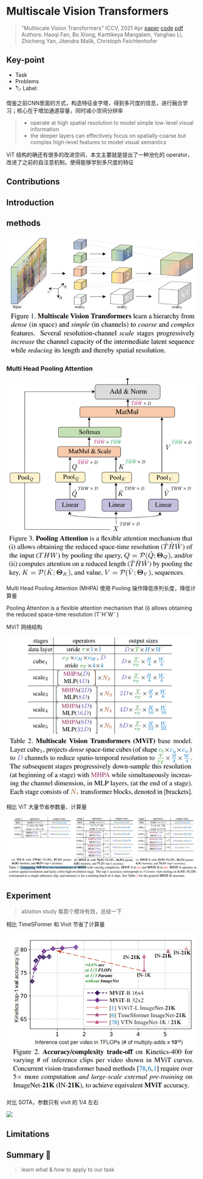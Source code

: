 # Multiscale Vision Transformers

> "Multiscale Vision Transformers" ICCV, 2021 Apr
> [paper](http://arxiv.org/abs/2104.11227v1) [code](https://github.com/facebookresearch/SlowFast) 
> [pdf](./2021_04_ICCV_Multiscale-Vision-Transformers.pdf)
> Authors: Haoqi Fan, Bo Xiong, Karttikeya Mangalam, Yanghao Li, Zhicheng Yan, Jitendra Malik, Christoph Feichtenhofer

## Key-point

- Task
- Problems
- :label: Label:

借鉴之前CNN里面的方式，构造特征金字塔，得到多尺度的信息，进行融合学习；核心在于增加通道容量，同时减小空间分辨率

> - operate at high spatial resolution to model simple low-level visual information
> - the deeper layers can effectively focus on spatially coarse but complex high-level features to model visual semantics

ViT 结构的确还有很多的改进空间，本文主要就是提出了一种池化的 operator，改进了之前的自注意机制，使得能够学到多尺度的特征

## Contributions

## Introduction

## methods

![image-20231205012252762](docs/2021_04_ICCV_Multiscale-Vision-Transformers_Note/image-20231205012252762.png)



### Multi Head Pooling Attention

![image-20231205012941776](docs/2021_04_ICCV_Multiscale-Vision-Transformers_Note/image-20231205012941776.png)

Multi Head Pooling Attention (MHPA) 使用 Pooling 操作降低序列长度，降低计算量

Pooling Attention is a flexible attention mechanism that (i) allows obtaining the reduced space-time resolution (TˆHˆWˆ )



MViT 网络结构

![image-20231205013209225](docs/2021_04_ICCV_Multiscale-Vision-Transformers_Note/image-20231205013209225.png)

相比 ViT 大量节省参数量、计算量

![image-20231205013435629](docs/2021_04_ICCV_Multiscale-Vision-Transformers_Note/image-20231205013435629.png)



## Experiment

> ablation study 看那个模块有效，总结一下

相比 TimeSFormer 和 Vivit 节省了计算量

![image-20231205012357010](docs/2021_04_ICCV_Multiscale-Vision-Transformers_Note/image-20231205012357010.png)



对比 SOTA，参数只有 vivit 的 1/4 左右

![](https://pic1.zhimg.com/80/v2-99c2d7d070e8337787462da18cb2d63c_720w.webp)



## Limitations

## Summary :star2:

> learn what & how to apply to our task


